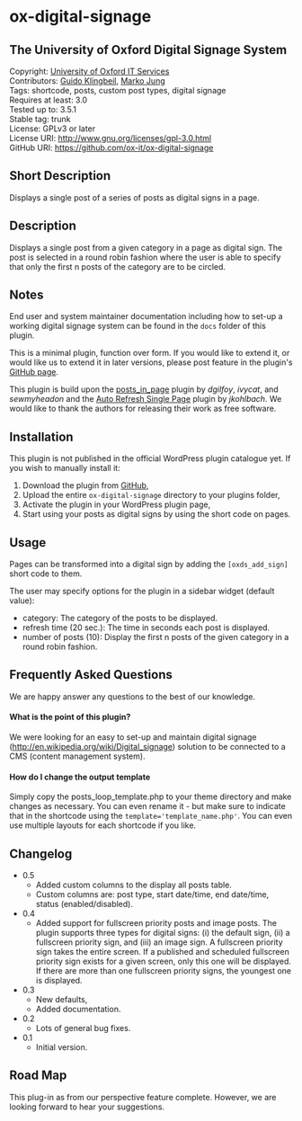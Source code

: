 # ox-digital-signage
## The University of Oxford Digital Signage System
Copyright: [University of Oxford IT Services](http://www.it.ox.ac.uk)  
Contributors: [Guido Klingbeil](http://www.gklingbeil.net), [Marko Jung](http://mjung.net)  
Tags: shortcode, posts, custom post types, digital signage  
Requires at least: 3.0  
Tested up to: 3.5.1    
Stable tag: trunk  
License: GPLv3 or later  
License URI: http://www.gnu.org/licenses/gpl-3.0.html  
GitHub URI: https://github.com/ox-it/ox-digital-signage


## Short Description

Displays a single post of a series of posts as digital signs in a page.


## Description 
Displays a single post from a given category in a page as digital sign. The post is selected in a round robin fashion where the user is able to specify that only the first n posts of the category are to be circled. 


## Notes

End user and system maintainer documentation including how to set-up a working digital signage system can be found in the `docs` folder of this plugin.

This is a minimal plugin, function over form.  If you would like to extend it, or would like us to extend it in later versions, please post feature in the plugin's [GitHub page](https://github.com/ox-it/ox-digital-signage).

This plugin is build upon the [posts_in_page](http://wordpress.org/extend/plugins/posts-in-page) plugin by *dgilfoy*, *ivycat*, and *sewmyheadon* and the [Auto Refresh Single Page](http://wordpress.org/extend/plugins/auto-refresh-single-page) plugin by *jkohlbach*. We would like to thank the authors for releasing their work as free software.


## Installation

This plugin is not published in the official WordPress plugin catalogue yet. If you wish to manually install it:

1. Download the plugin from [GitHub](https://github.com/ox-it/ox-digital-signage),
1. Upload the entire `ox-digital-signage` directory to your plugins folder, 
1. Activate the plugin in your WordPress plugin page,
1. Start using your posts as digital signs by using the short code on pages.


## Usage

Pages can be transformed into a digital sign by adding the `[oxds_add_sign]` short code to them.

The user may specify options for the plugin in a sidebar widget (default value):

* category: The category of the posts to be displayed.
* refresh time (20 sec.): The time in seconds each post is displayed.
* number of posts (10): Display the first n posts of the given category in a round robin fashion. 


## Frequently Asked Questions
We are happy answer any questions to the best of our knowledge.

#### What is the point of this plugin?
We were looking for an easy to set-up and maintain digital signage (http://en.wikipedia.org/wiki/Digital_signage) solution to be connected to a CMS (content management system).

#### How do I change the output template
Simply copy the posts_loop_template.php to your theme directory and make changes as necessary. You can even rename it - but make sure to indicate that in the shortcode using the `template='template_name.php'`. You can even use multiple layouts for each shortcode if you like.


## Changelog
* 0.5
  * Added custom columns to the display all posts table.
  * Custom columns are: post type, start date/time, end date/time, status (enabled/disabled).
* 0.4
  * Added support for fullscreen priority posts and image posts. The plugin supports three types for digital signs: (i) the
    default sign, (ii) a fullscreen priority sign, and (iii) an image sign. A fullscreen priority sign takes the entire screen. 
    If a published and scheduled fullscreen priority sign exists for a given screen, only this one will be displayed. 
    If there are more than one fullscreen priority signs, the youngest one is displayed.
* 0.3
  * New defaults,
  * Added documentation.
* 0.2
  * Lots of general bug fixes.
* 0.1
  * Initial version.


## Road Map

This plug-in as from our perspective feature complete. However, we are looking forward to hear your suggestions.


